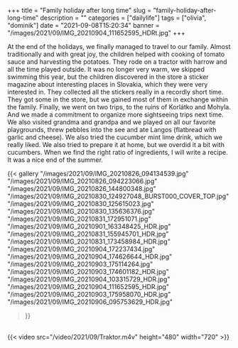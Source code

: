 +++
title = "Family holiday after long time"
slug = "family-holiday-after-long-time"
description = ""
categories = ["dailylife"]
tags = ["olivia", "dominik"]
date = "2021-09-08T15:20:34"
banner = "/images/2021/09/IMG_20210904_111652595_HDRt.jpg"
+++

At the end of the holidays, we finally managed to travel to our family. Almost traditionally and with great joy, the children helped with cooking of tomato sauce and harvesting the potatoes. They rode on a tractor with harrow and all the time played outside. It was no longer very warm, we skipped swimming this year, but the children discovered in the store a sticker magazine about interesting places in Slovakia, which they were very interested in. They collected all the stickers really in a recordly short time. They got some in the store, but we gained most of them in exchange within the family. Finally, we went on two trips, to the ruins of Korlátko and Mohyla. And we made a commitment to organize more sightseeing trips next time. We also visited grandma and grandpa and we played on all our favorite playgrounds, threw pebbles into the see and ate Langos (flatbread with garlic and cheese). We also tried the cucumber mint lime drink, which we really liked. We also tried to prepare it at home, but we overdid it a bit with cucumbers. When we find the right ratio of ingredients, I will write a recipe. It was a nice end of the summer.


{{< gallery
  "/images/2021/09/IMG_20210826_094134539.jpg"
  "/images/2021/09/IMG_20210826_094223066.jpg"
  "/images/2021/09/IMG_20210826_144800348.jpg"
  "/images/2021/09/IMG_20210830_124927048_BURST000_COVER_TOP.jpg"
  "/images/2021/09/IMG_20210830_125615023.jpg"
  "/images/2021/09/IMG_20210830_135636376.jpg"
  "/images/2021/09/IMG_20210831_172951071.jpg"
  "/images/2021/09/IMG_20210901_163348425_HDR.jpg"
  "/images/2021/09/IMG_20210831_155945701_HDR.jpg"
  "/images/2021/09/IMG_20210831_173458984_HDR.jpg"
  "/images/2021/09/IMG_20210904_172237434.jpg"
  "/images/2021/09/IMG_20210904_174626644_HDR.jpg"
  "/images/2021/09/IMG_20210903_175114264.jpg"
  "/images/2021/09/IMG_20210903_174601182_HDR.jpg"
  "/images/2021/09/IMG_20210904_103315729_HDR.jpg"
  "/images/2021/09/IMG_20210904_111652595_HDR.jpg"
  "/images/2021/09/IMG_20210903_175958070_HDR.jpg"
  "/images/2021/09/IMG_20210906_095753629_HDR.jpg"
>}}
<br/>
{{< video src="/video/2021/09/Traktor.m4v" height="480" width="720" >}}
